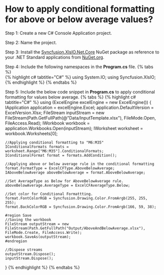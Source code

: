 # How to apply conditional formatting for above or below average values?

Step 1: Create a new C# Console Application project.

Step 2: Name the project.

Step 3: Install the [Syncfusion.XlsIO.Net.Core](https://www.nuget.org/packages/Syncfusion.XlsIO.Net.Core) NuGet package as reference to your .NET Standard applications from [NuGet.org](https://www.nuget.org).

Step 4: Include the following namespaces in the **Program.cs** file.
{% tabs %}  
{% highlight c# tabtitle="C#" %}
using System.IO;
using Syncfusion.XlsIO;
{% endhighlight %}
{% endtabs %}  

Step 5: Include the below code snippet in **Program.cs** to apply conditional formatting for values below average.
{% tabs %}
{% highlight c# tabtitle="C#" %}
using (ExcelEngine excelEngine = new ExcelEngine())
{
	IApplication application = excelEngine.Excel;
	application.DefaultVersion = ExcelVersion.Xlsx;
	FileStream inputStream = new FileStream(Path.GetFullPath(@"Data/InputTemplate.xlsx"), FileMode.Open, FileAccess.Read);
	IWorkbook workbook = application.Workbooks.Open(inputStream);
	IWorksheet worksheet = workbook.Worksheets[0];

	//Applying conditional formatting to "M6:M35"
	IConditionalFormats formats = worksheet.Range["M6:M35"].ConditionalFormats;
	IConditionalFormat format = formats.AddCondition();

	//Applying above or below average rule in the conditional formatting
	format.FormatType = ExcelCFType.AboveBelowAverage;
	IAboveBelowAverage aboveBelowAverage = format.AboveBelowAverage;

	//Set AverageType as Below for AboveBelowAverage rule.
	aboveBelowAverage.AverageType = ExcelCFAverageType.Below;

	//Set color for Conditional Formattting.
	format.FontColorRGB = Syncfusion.Drawing.Color.FromArgb(255, 255, 255);
	format.BackColorRGB = Syncfusion.Drawing.Color.FromArgb(166, 59, 38);

	#region Save
	//Saving the workbook
	FileStream outputStream = new FileStream(Path.GetFullPath("Output/AboveAndBelowAverage.xlsx"), FileMode.Create, FileAccess.Write);
	workbook.SaveAs(outputStream);
	#endregion

	//Dispose streams
	outputStream.Dispose();
	inputStream.Dispose();
}
{% endhighlight %}
{% endtabs %}